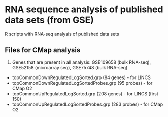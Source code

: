 # RNA sequence analysis of published data sets (from GSE)

R scripts with RNA-seq analysis of published data sets

## Files for CMap analysis

1. Genes that are present in all analysis: GSE109658 (bulk RNA-seq), GSE52158 (microarray seq), GSE75748 (bulk RNA-seq)

  + topCommonDownRegulatedLogSorted.grp (84 genes) - for LINCS
  + topCommonDownRegulatedLogSortedProbes.grp (95 probes) - for CMap O2
  + topCommonUpRegulatedLogSorted.grp (208 genes) - for LINCS (first 150)
  + topCommonUpRegulatedLogSortedProbes.grp (283 probes) - for CMap O2